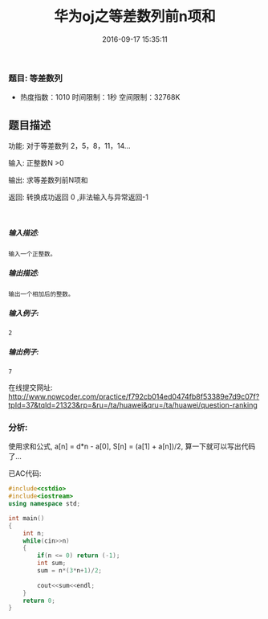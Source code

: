 ﻿---
title: 华为oj之等差数列前n项和
date: 2016-09-17 15:35:11
tags: [oj]
categories:
- 编程训练
---

### 题目: 等差数列

- 热度指数：1010    时间限制：1秒    空间限制：32768K


## 题目描述

功能: 对于等差数列 2，5，8，11，14...

输入: 正整数N >0

输出: 求等差数列前N项和

返回: 转换成功返回 0 ,非法输入与异常返回-1

 

##### **输入描述:**

```
输入一个正整数。
```

##### **输出描述:**

```
输出一个相加后的整数。
```

##### **输入例子:**

```
2

```

##### **输出例子:**

```
7
```

在线提交网址: http://www.nowcoder.com/practice/f792cb014ed0474fb8f53389e7d9c07f?tpId=37&tqId=21323&rp=&ru=/ta/huawei&qru=/ta/huawei/question-ranking

### 分析:

使用求和公式, a[n] = d*n - a[0], S[n] = (a[1] + a[n])/2, 算一下就可以写出代码了...



已AC代码:

```cpp
#include<cstdio>
#include<iostream>
using namespace std;

int main()
{
    int n;
    while(cin>>n)
    {
        if(n <= 0) return (-1);
        int sum;
        sum = n*(3*n+1)/2;
        
        cout<<sum<<endl;
    }    
    return 0;
}
```
